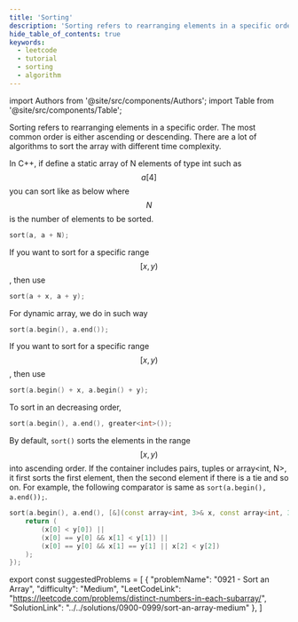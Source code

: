 ```yaml
---
title: 'Sorting'
description: 'Sorting refers to rearranging elements in a specific order.'
hide_table_of_contents: true
keywords:
  - leetcode
  - tutorial
  - sorting
  - algorithm
---
```


import Authors from '@site/src/components/Authors';
import Table from '@site/src/components/Table';

<Authors names="@wingkwong"/>

Sorting refers to rearranging elements in a specific order. The most common order is either ascending or descending. There are a lot of algorithms to sort the array with different time complexity.

In C++, if define a static array of N elements of type int such as $$a[4]$$ you can sort like as below where $$N$$ is the number of elements to be sorted.

```cpp
sort(a, a + N);
```

If you want to sort for a specific range $$[x, y)$$,  then use

```cpp
sort(a + x, a + y);
```

For dynamic array, we do in such way

```cpp
sort(a.begin(), a.end());
```

If you want to sort for a specific range $$[x, y)$$,  then use

```cpp
sort(a.begin() + x, a.begin() + y);
```

To sort in an decreasing order,

```cpp
sort(a.begin(), a.end(), greater<int>());
```

By default, `sort()` sorts the elements in the range $$[x, y)$$ into ascending order. If the container includes pairs, tuples or array\<int, N>, it first sorts the first element, then the second element if there is a tie and so on. For example, the following comparator is same as `sort(a.begin(), a.end());`.

```cpp
sort(a.begin(), a.end(), [&](const array<int, 3>& x, const array<int, 3>& y) {
    return (
        (x[0] < y[0]) || 
        (x[0] == y[0] && x[1] < y[1]) ||
        (x[0] == y[0] && x[1] == y[1] || x[2] < y[2])
    );
});
```

export const suggestedProblems = [
  {
    "problemName": "0921 - Sort an Array",
    "difficulty": "Medium",
    "LeetCodeLink": "https://leetcode.com/problems/distinct-numbers-in-each-subarray/",
    "SolutionLink": "../../solutions/0900-0999/sort-an-array-medium"
  },
]

<Table title="Suggested Problems" data={suggestedProblems} />